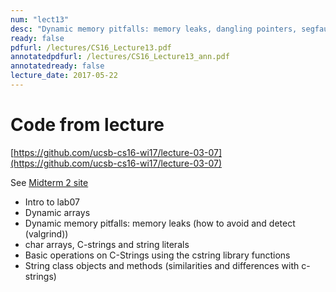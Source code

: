 ```yaml
---
num: "lect13"
desc: "Dynamic memory pitfalls: memory leaks, dangling pointers, segfaults, Strings, intro to lab07 "
ready: false
pdfurl: /lectures/CS16_Lecture13.pdf
annotatedpdfurl: /lectures/CS16_Lecture13_ann.pdf
annotatedready: false
lecture_date: 2017-05-22
---
```



# Code from lecture
[https://github.com/ucsb-cs16-wi17/lecture-03-07](https://github.com/ucsb-cs16-wi17/lecture-03-07)

See [Midterm 2 site](https://ucsb-cs16-sp17.github.io/exam/e02/)

* Intro to lab07
* Dynamic arrays
* Dynamic memory pitfalls: memory leaks (how to avoid and detect (valgrind))
* char arrays, C-strings and string literals
* Basic operations on C-Strings using the cstring library functions
* String class objects and methods (similarities and differences with c-strings)

